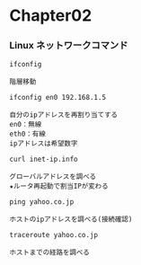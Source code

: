 # Chapter02

### Linux ネットワークコマンド

```
ifconfig

階層移動
```

```
ifconfig en0 192.168.1.5

自分のipアドレスを再割り当てする
en0：無線
eth0：有線
ipアドレスは希望数字
```

```
curl inet-ip.info

グローバルアドレスを調べる
★ルータ再起動で割当IPが変わる
```

```
ping yahoo.co.jp

ホストのipアドレスを調べる(接続確認)
```

```
traceroute yahoo.co.jp

ホストまでの経路を調べる
```
